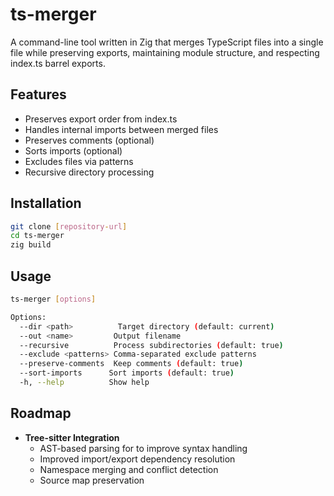 # ts-merger

A command-line tool written in Zig that merges TypeScript files into a single file while preserving exports, maintaining module structure, and respecting index.ts barrel exports.

## Features

- Preserves export order from index.ts
- Handles internal imports between merged files
- Preserves comments (optional)
- Sorts imports (optional) 
- Excludes files via patterns
- Recursive directory processing

## Installation

```bash
git clone [repository-url]
cd ts-merger
zig build
```

## Usage

```bash
ts-merger [options]

Options:
  --dir <path>          Target directory (default: current)
  --out <name>         Output filename
  --recursive          Process subdirectories (default: true)
  --exclude <patterns> Comma-separated exclude patterns
  --preserve-comments  Keep comments (default: true)  
  --sort-imports      Sort imports (default: true)
  -h, --help          Show help
```

## Roadmap

- **Tree-sitter Integration**
  - AST-based parsing for to improve syntax handling
  - Improved import/export dependency resolution
  - Namespace merging and conflict detection
  - Source map preservation
```
